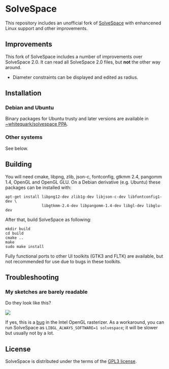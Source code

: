 SolveSpace
==========

This repository includes an unofficial fork of [SolveSpace][]
with enhancened Linux support and other improvements.

[solvespace]: http://solvespace.com

Improvements
------------

This fork of SolveSpace includes a number of improvements over
SolveSpace 2.0. It can read all SolveSpace 2.0 files, but
**not** the other way around.

  * Diameter constraints can be displayed and edited as radius.

Installation
------------

### Debian and Ubuntu

Binary packages for Ubuntu trusty and later versions are available
in [~whitequark/solvespace PPA][ppa].

[ppa]: https://launchpad.net/~whitequark/+archive/ubuntu/solvespace

### Other systems

See below.

Building
--------

You will need cmake, libpng, zlib, json-c, fontconfig, gtkmm 2.4, pangomm 1.4,
OpenGL and OpenGL GLU.
On a Debian derivative (e.g. Ubuntu) these packages can be installed with:

    apt-get install libpng12-dev zlib1g-dev libjson-c-dev libfontconfig1-dev \
                    libgtkmm-2.4-dev libpangomm-1.4-dev libgl-dev libglu-dev

After that, build SolveSpace as following:

    mkdir build
    cd build
    cmake ..
    make
    sudo make install

Fully functional ports to other UI toolkits (GTK3 and FLTK) are available,
but not recommended for use due to bugs in these toolkits.

Troubleshooting
---------------

### My sketches are barely readable

Do they look like this?

![](https://i.imgur.com/mb8b5JL.png)

If yes, this is a [bug][linesbug] in the Intel OpenGL rasterizer. As a workaround,
you can run SolveSpace as `LIBGL_ALWAYS_SOFTWARE=1 solvespace`; it will be slower
but usually not by a lot.

[linesbug]: https://github.com/whitequark/solvespace/issues/18

License
-------

SolveSpace is distributed under the terms of the [GPL3 license](COPYING.txt).
